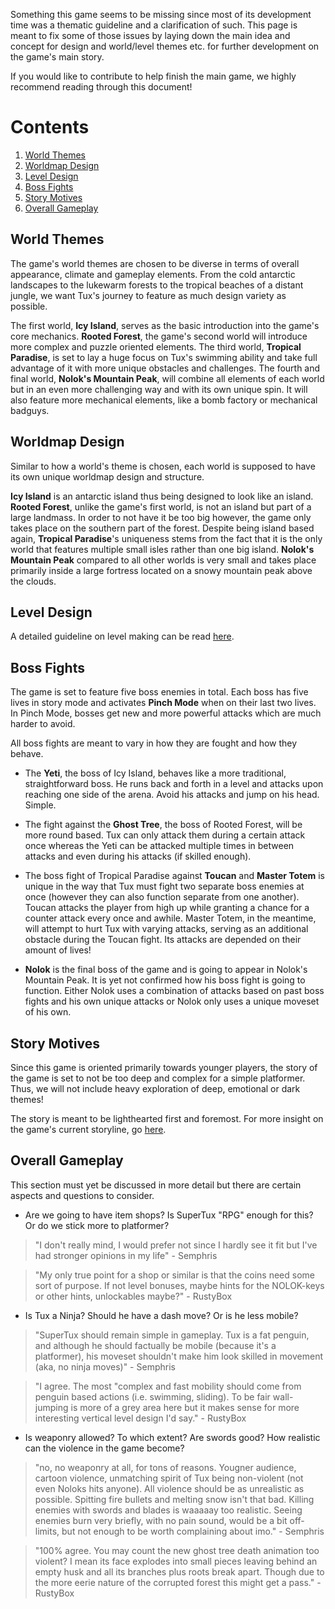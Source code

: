 Something this game seems to be missing since most of its development time was a thematic guideline and a clarification
of such. This page is meant to fix some of those issues by laying down the main idea and concept for design and world/level
themes etc. for further development on the game's main story.

If you would like to contribute to help finish the main game, we highly recommend reading through this document!

# Contents

  1. [World Themes](https://github.com/SuperTux/supertux/wiki/Thematic-Guideline#world-themes)
  2. [Worldmap Design](https://github.com/SuperTux/supertux/wiki/Thematic-Guideline#worldmap-design)
  3. [Level Design](https://github.com/SuperTux/supertux/wiki/Thematic-Guideline#level-design)
  4. [Boss Fights](https://github.com/SuperTux/supertux/wiki/Thematic-Guideline#boss-fights)
  5. [Story Motives](https://github.com/SuperTux/supertux/wiki/Thematic-Guideline#story-motives)
  6. [Overall Gameplay](https://github.com/SuperTux/supertux/wiki/Thematic-Guideline#overall-gameplay)

World Themes
------------

The game's world themes are chosen to be diverse in terms of overall appearance, climate and gameplay elements.
From the cold antarctic landscapes to the lukewarm forests to the tropical beaches of a distant jungle, we want Tux's
journey to feature as much design variety as possible.

The first world, **Icy Island**, serves as the basic introduction into the game's core mechanics. **Rooted Forest**, the game's
second world will introduce more complex and puzzle oriented elements. The third world, **Tropical Paradise**, is set to
lay a huge focus on Tux's swimming ability and take full advantage of it with more unique obstacles and challenges. The
fourth and final world, **Nolok's Mountain Peak**, will combine all elements of each world but in an even more challenging
way and with its own unique spin. It will also feature more mechanical elements, like a bomb factory or mechanical
badguys.

Worldmap Design
---------------

Similar to how a world's theme is chosen, each world is supposed to have its own unique worldmap design and structure.

**Icy Island** is an antarctic island thus being designed to look like an island. **Rooted Forest**, unlike the game's
first world, is not an island but part of a large landmass. In order to not have it be too big however, the game only
takes place on the southern part of the forest. Despite being island based again, **Tropical Paradise**'s uniqueness
stems from the fact that it is the only world that features multiple small isles rather than one big island.
**Nolok's Mountain Peak** compared to all other worlds is very small and takes place primarily inside a large fortress
located on a snowy mountain peak above the clouds.

Level Design
------------

A detailed guideline on level making can be read [here](https://github.com/SuperTux/supertux/wiki/Level-Design).

Boss Fights
-----------

The game is set to feature five boss enemies in total. Each boss has five lives in story mode and activates **Pinch Mode**
when on their last two lives. In Pinch Mode, bosses get new and more powerful attacks which are much harder to avoid.

All boss fights are meant to vary in how they are fought and how they behave.

- The **Yeti**, the boss of Icy Island, behaves like a more traditional, straightforward boss. He runs back and forth in a
  level and attacks upon reaching one side of the arena. Avoid his attacks and jump on his head. Simple.

- The fight against the **Ghost Tree**, the boss of Rooted Forest, will be more round based. Tux can only attack them during a
  certain attack once whereas the Yeti can be attacked multiple times in between attacks and even during his attacks (if skilled enough).

- The boss fight of Tropical Paradise against **Toucan** and **Master Totem** is unique in the way that Tux must fight two
  separate boss enemies at once (however they can also function separate from one another). Toucan attacks the player from high up
  while granting a chance for a counter attack every once and awhile. Master Totem, in the meantime, will attempt to hurt Tux with
  varying attacks, serving as an additional obstacle during the Toucan fight. Its attacks are depended on their amount of lives!

- **Nolok** is the final boss of the game and is going to appear in Nolok's Mountain Peak. It is yet not confirmed how his boss
  fight is going to function. Either Nolok uses a combination of attacks based on past boss fights and his own unique attacks
  or Nolok only uses a unique moveset of his own.

Story Motives
-------------

Since this game is oriented primarily towards younger players, the story of the game is set to not be too deep and complex for a
simple platformer. Thus, we will not include heavy exploration of deep, emotional or dark themes!

The story is meant to be lighthearted first and foremost. For more insight on the game's current storyline, go
[here](https://github.com/SuperTux/supertux/wiki/Story).

Overall Gameplay
----------------

This section must yet be discussed in more detail but there are certain aspects and questions to consider.

* Are we going to have item shops? Is SuperTux "RPG" enough for this? Or do we stick more to platformer?

> "I don't really mind, I would prefer not since I hardly see it fit but I've had stronger opinions in my life" - Semphris

> "My only true point for a shop or similar is that the coins need some sort of purpose. If not level bonuses, maybe hints
  for the NOLOK-keys or other hints, unlockables maybe?" - RustyBox

* Is Tux a Ninja? Should he have a dash move? Or is he less mobile?

> "SuperTux should remain simple in gameplay. Tux is a fat penguin, and although he should factually be mobile (because it's a platformer),
  his moveset shouldn't make him look skilled in movement (aka, no ninja moves)" - Semphris
 
> "I agree. The most "complex and fast mobility should come from penguin based actions (i.e. swimming, sliding). To be fair
  wall-jumping is more of a grey area here but it makes sense for more interesting vertical level design I'd say." - RustyBox

* Is weaponry allowed? To which extent? Are swords good? How realistic can the violence in the game become?

> "no, no weaponry at all, for tons of reasons. Yougner audience, cartoon violence, unmatching spirit of Tux being non-violent
  (not even Noloks hits anyone). All violence should be as unrealistic as possible. Spitting fire bullets and melting snow isn't
  that bad. Killing enemies with swords and blades is waaaaay too realistic. Seeing enemies burn very briefly, with no pain sound,
  would be a bit off-limits, but not enough to be worth complaining about imo." - Semphris
  
> "100% agree. You may count the new ghost tree death animation too violent? I mean its face explodes into small pieces leaving
  behind an empty husk and all its branches plus roots break apart. Though due to the more eerie nature of the corrupted forest
  this might get a pass." - RustyBox